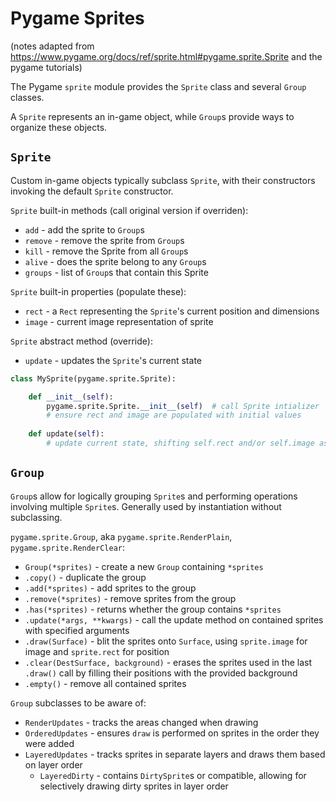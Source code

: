 # Pygame Sprites
(notes adapted from https://www.pygame.org/docs/ref/sprite.html#pygame.sprite.Sprite and the pygame tutorials)

The Pygame `sprite` module provides the `Sprite` class and several `Group` classes.

A `Sprite` represents an in-game object, while `Group`s provide ways to organize these objects.

## `Sprite`
Custom in-game objects typically subclass `Sprite`, with their constructors invoking the default `Sprite` constructor.

`Sprite` built-in methods (call original version if overriden):
* `add` - add the sprite to `Group`s
* `remove` - remove the sprite from `Group`s
* `kill` - remove the Sprite from all `Group`s
* `alive` - does the sprite belong to any `Group`s
* `groups` - list of `Group`s that contain this Sprite

`Sprite` built-in properties (populate these):
* `rect` - a `Rect` representing the `Sprite`'s current position and dimensions
* `image` - current image representation of sprite

`Sprite` abstract method (override):
* `update` - updates the `Sprite`'s current state


``` Python
class MySprite(pygame.sprite.Sprite):

    def __init__(self):
        pygame.sprite.Sprite.__init__(self)  # call Sprite intializer
        # ensure rect and image are populated with initial values
    
    def update(self):
        # update current state, shifting self.rect and/or self.image as necessary
```



## `Group`
`Group`s allow for logically grouping `Sprite`s and performing operations involving multiple `Sprite`s. Generally used by instantiation without subclassing.

`pygame.sprite.Group`, aka `pygame.sprite.RenderPlain`, `pygame.sprite.RenderClear`:
* `Group(*sprites)` - create a new `Group` containing `*sprites`
* `.copy()` - duplicate the group
* `.add(*sprites)` - add sprites to the group
* `.remove(*sprites)` - remove sprites from the group
* `.has(*sprites)` - returns whether the group contains `*sprites`
* `.update(*args, **kwargs)` - call the update method on contained sprites with specified arguments
* `.draw(Surface)` - blit the sprites onto `Surface`, using `sprite.image` for image and `sprite.rect` for position
* `.clear(DestSurface, background)` - erases the sprites used in the last `.draw()` call by filling their positions with the provided background
* `.empty()` - remove all contained sprites

`Group` subclasses to be aware of:
* `RenderUpdates` - tracks the areas changed when drawing
* `OrderedUpdates` - ensures `draw` is performed on sprites in the order they were added
* `LayeredUpdates` - tracks sprites in separate layers and draws them based on layer order
    - `LayeredDirty` - contains `DirtySprite`s or compatible, allowing for selectively drawing dirty sprites in layer order